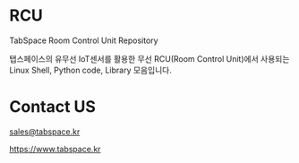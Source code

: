 # RCU
TabSpace Room Control Unit Repository

탭스페이스의 유무선 IoT센서를 활용한 무선 RCU(Room Control Unit)에서 사용되는 Linux Shell, Python code, Library 모음입니다.

# Contact US

sales@tabspace.kr

https://www.tabspace.kr
